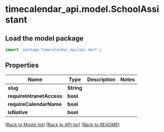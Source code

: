 # timecalendar_api.model.SchoolAssistant

## Load the model package
```dart
import 'package:timecalendar_api/api.dart';
```

## Properties
Name | Type | Description | Notes
------------ | ------------- | ------------- | -------------
**slug** | **String** |  | 
**requireIntranetAccess** | **bool** |  | 
**requireCalendarName** | **bool** |  | 
**isNative** | **bool** |  | 

[[Back to Model list]](../README.md#documentation-for-models) [[Back to API list]](../README.md#documentation-for-api-endpoints) [[Back to README]](../README.md)


